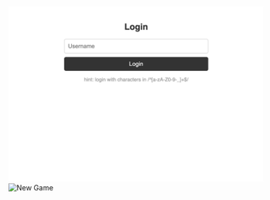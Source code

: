 

![Login User Interface](https://github.com/winniethebear424/game-wordGuessing/blob/wordGuessing/Screen%20Shot%202023-10-24%20at%2012.08.05%20AM.png)
![New Game]()
